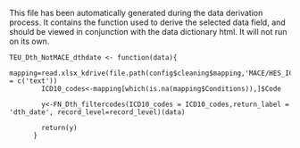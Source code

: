This file has been automatically generated during the data derivation process.
It contains the function used to derive the selected data field, and should be viewed in conjunction with the data dictionary html.
It will not run on its own.


```
TEU_Dth_NotMACE_dthdate <- function(data){
        mapping=read.xlsx_kdrive(file.path(config$cleaning$mapping,'MACE/HES_ICD10_Mapping_20210128.xlsx'),col_types = c('text'))
        ICD10_codes<-mapping[which(is.na(mapping$Conditions)),]$Code
        
        y<-FN_Dth_filtercodes(ICD10_codes = ICD10_codes,return_label = 'dth_date', record_level=record_level)(data)
        
        return(y)
      }
```


